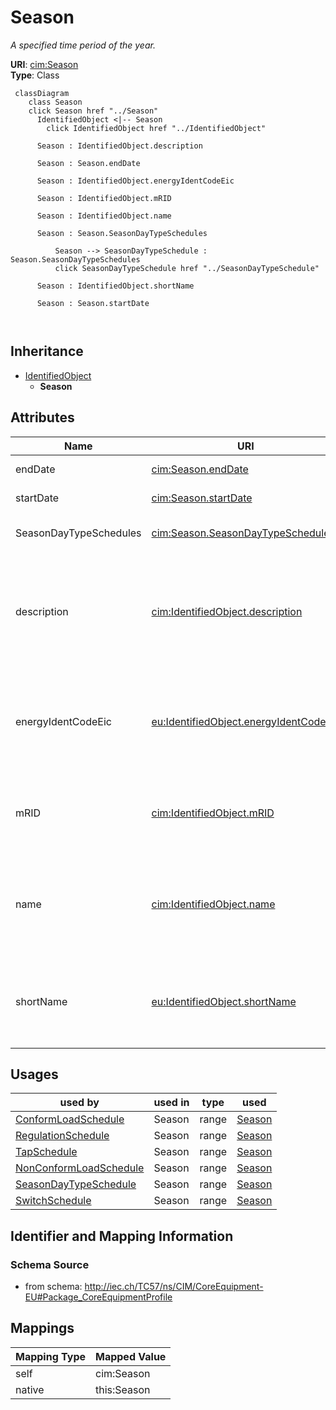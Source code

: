 # Season


_A specified time period of the year._





**URI**: [cim:Season](http://iec.ch/TC57/CIM100#Season)<br />
**Type**: Class




```mermaid
 classDiagram
    class Season
    click Season href "../Season"
      IdentifiedObject <|-- Season
        click IdentifiedObject href "../IdentifiedObject"
      
      Season : IdentifiedObject.description
        
      Season : Season.endDate
        
      Season : IdentifiedObject.energyIdentCodeEic
        
      Season : IdentifiedObject.mRID
        
      Season : IdentifiedObject.name
        
      Season : Season.SeasonDayTypeSchedules
        
          Season --> SeasonDayTypeSchedule : Season.SeasonDayTypeSchedules
          click SeasonDayTypeSchedule href "../SeasonDayTypeSchedule"
        
      Season : IdentifiedObject.shortName
        
      Season : Season.startDate
        
      
```





## Inheritance
* [IdentifiedObject](IdentifiedObject.md)
    * **Season**



## Attributes


| Name | URI | Cardinality and Range | Description | Inheritance |
| ---  | --- | --- | --- | --- |
| endDate | [cim:Season.endDate](http://iec.ch/TC57/CIM100#Season.endDate) | 1 <br />  date  | Date season ends | direct |
| startDate | [cim:Season.startDate](http://iec.ch/TC57/CIM100#Season.startDate) | 1 <br />  date  | Date season starts | direct |
| SeasonDayTypeSchedules | [cim:Season.SeasonDayTypeSchedules](http://iec.ch/TC57/CIM100#Season.SeasonDayTypeSchedules) | * <br />  [SeasonDayTypeSchedule](SeasonDayTypeSchedule.md)  | Schedules that use this Season | direct |
| description | [cim:IdentifiedObject.description](http://iec.ch/TC57/CIM100#IdentifiedObject.description) | 0..1 <br />  string  | The description is a free human readable text describing or naming the object | [IdentifiedObject](IdentifiedObject.md) |
| energyIdentCodeEic | [eu:IdentifiedObject.energyIdentCodeEic](http://iec.ch/TC57/CIM100-European#IdentifiedObject.energyIdentCodeEic) | 0..1 <br />  string  | The attribute is used for an exchange of the EIC code (Energy identification ... | [IdentifiedObject](IdentifiedObject.md) |
| mRID | [cim:IdentifiedObject.mRID](http://iec.ch/TC57/CIM100#IdentifiedObject.mRID) | 1 <br />  string  | Master resource identifier issued by a model authority | [IdentifiedObject](IdentifiedObject.md) |
| name | [cim:IdentifiedObject.name](http://iec.ch/TC57/CIM100#IdentifiedObject.name) | 1 <br />  string  | The name is any free human readable and possibly non unique text naming the o... | [IdentifiedObject](IdentifiedObject.md) |
| shortName | [eu:IdentifiedObject.shortName](http://iec.ch/TC57/CIM100-European#IdentifiedObject.shortName) | 0..1 <br />  string  | The attribute is used for an exchange of a human readable short name with len... | [IdentifiedObject](IdentifiedObject.md) |





## Usages

| used by | used in | type | used |
| ---  | --- | --- | --- |
| [ConformLoadSchedule](ConformLoadSchedule.md) | Season | range | [Season](Season.md) |
| [RegulationSchedule](RegulationSchedule.md) | Season | range | [Season](Season.md) |
| [TapSchedule](TapSchedule.md) | Season | range | [Season](Season.md) |
| [NonConformLoadSchedule](NonConformLoadSchedule.md) | Season | range | [Season](Season.md) |
| [SeasonDayTypeSchedule](SeasonDayTypeSchedule.md) | Season | range | [Season](Season.md) |
| [SwitchSchedule](SwitchSchedule.md) | Season | range | [Season](Season.md) |






## Identifier and Mapping Information







### Schema Source


* from schema: http://iec.ch/TC57/ns/CIM/CoreEquipment-EU#Package_CoreEquipmentProfile





## Mappings

| Mapping Type | Mapped Value |
| ---  | ---  |
| self | cim:Season |
| native | this:Season |




